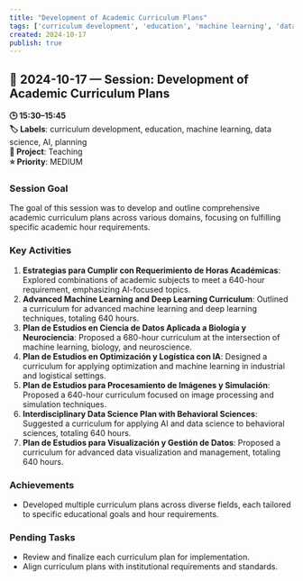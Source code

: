 ```yaml
---
title: "Development of Academic Curriculum Plans"
tags: ['curriculum development', 'education', 'machine learning', 'data science', 'AI', 'planning']
created: 2024-10-17
publish: true
---
```


## 📅 2024-10-17 — Session: Development of Academic Curriculum Plans

**🕒 15:30–15:45**  
**🏷️ Labels**: curriculum development, education, machine learning, data science, AI, planning  
**📂 Project**: Teaching  
**⭐ Priority**: MEDIUM  


### Session Goal
The goal of this session was to develop and outline comprehensive academic curriculum plans across various domains, focusing on fulfilling specific academic hour requirements.

### Key Activities
1. **Estrategias para Cumplir con Requerimiento de Horas Académicas**: Explored combinations of academic subjects to meet a 640-hour requirement, emphasizing AI-focused topics.
2. **Advanced Machine Learning and Deep Learning Curriculum**: Outlined a curriculum for advanced machine learning and deep learning techniques, totaling 640 hours.
3. **Plan de Estudios en Ciencia de Datos Aplicada a Biología y Neurociencia**: Proposed a 680-hour curriculum at the intersection of machine learning, biology, and neuroscience.
4. **Plan de Estudios en Optimización y Logística con IA**: Designed a curriculum for applying optimization and machine learning in industrial and logistical settings.
5. **Plan de Estudios para Procesamiento de Imágenes y Simulación**: Proposed a 640-hour curriculum focused on image processing and simulation techniques.
6. **Interdisciplinary Data Science Plan with Behavioral Sciences**: Suggested a curriculum for applying AI and data science to behavioral sciences, totaling 640 hours.
7. **Plan de Estudios para Visualización y Gestión de Datos**: Proposed a curriculum for advanced data visualization and management, totaling 640 hours.

### Achievements
- Developed multiple curriculum plans across diverse fields, each tailored to specific educational goals and hour requirements.

### Pending Tasks
- Review and finalize each curriculum plan for implementation.
- Align curriculum plans with institutional requirements and standards.
